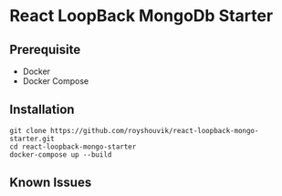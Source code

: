 # React LoopBack MongoDb Starter

## Prerequisite

- Docker
- Docker Compose

## Installation

```
git clone https://github.com/royshouvik/react-loopback-mongo-starter.git
cd react-loopback-mongo-starter
docker-compose up --build

```

## Known Issues
